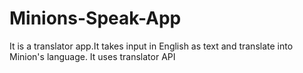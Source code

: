 # Minions-Speak-App
It is a translator app.It takes input in English as text and translate into Minion's language.
It uses translator API
